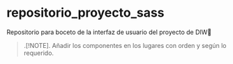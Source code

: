 # repositorio_proyecto_sass
Repositorio para boceto de la interfaz de usuario del proyecto de DIW🎇

> .[!NOTE].
> Añadir los componentes en los lugares con orden y según lo requerido.
